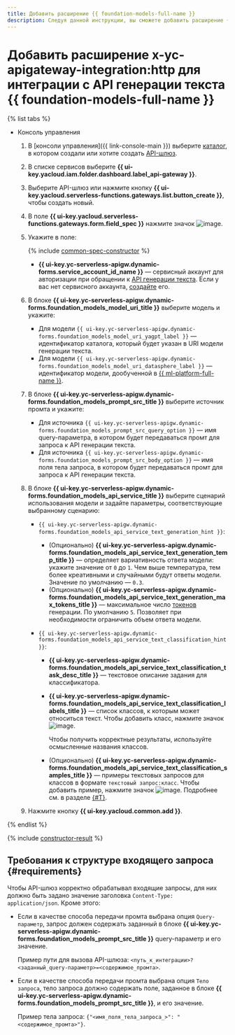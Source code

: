 ```yaml
---
title: Добавить расширение {{ foundation-models-full-name }}
description: Следуя данной инструкции, вы сможете добавить расширение {{ foundation-models-full-name }} с помощью конструктора спецификации.
---
```


# Добавить расширение x-yc-apigateway-integration:http для интеграции с API генерации текста {{ foundation-models-full-name }}

{% list tabs %}

- Консоль управления

    1. В [консоли управления]({{ link-console-main }}) выберите [каталог](../../../resource-manager/concepts/resources-hierarchy.md#folder), в котором создали или хотите создать [API-шлюз](../../concepts/index.md).
    1. В списке сервисов выберите **{{ ui-key.yacloud.iam.folder.dashboard.label_api-gateway }}**.
    1. Выберите API-шлюз или нажмите кнопку **{{ ui-key.yacloud.serverless-functions.gateways.list.button_create }}**, чтобы создать новый.
    1. В поле **{{ ui-key.yacloud.serverless-functions.gateways.form.field_spec }}** нажмите значок ![image](../../../_assets/api-gateway/spec-constructor/cloud-yagpt.svg).
    1. Укажите в поле:

        {% include [common-spec-constructor](../../../_includes/api-gateway/common-spec-constructor.md) %}

        * **{{ ui-key.yc-serverless-apigw.dynamic-forms.service_account_id_name }}** — сервисный аккаунт для авторизации при обращении к [API генерации текста](../../../ai-studio/concepts/generation/index.md). Если у вас нет сервисного аккаунта, [создайте](../../../iam/operations/sa/create.md) его.

    1. В блоке **{{ ui-key.yc-serverless-apigw.dynamic-forms.foundation_models_model_uri_title }}** выберите модель и укажите:

        * Для модели `{{ ui-key.yc-serverless-apigw.dynamic-forms.foundation_models_model_uri_yagpt_label }}` — идентификатор каталога, который будет указан в URI модели генерации текста.
        * Для модели `{{ ui-key.yc-serverless-apigw.dynamic-forms.foundation_models_model_uri_datasphere_label }}` — идентификатор модели, дообученной в [{{ ml-platform-full-name }}](../../../datasphere/index.yaml).

    1. В блоке **{{ ui-key.yc-serverless-apigw.dynamic-forms.foundation_models_prompt_src_title }}** выберите источник промта и укажите:

        * Для источника `{{ ui-key.yc-serverless-apigw.dynamic-forms.foundation_models_prompt_src_query_option }}` — имя query-параметра, в котором будет передаваться промт для запроса к API генерации текста.
        * Для источника `{{ ui-key.yc-serverless-apigw.dynamic-forms.foundation_models_prompt_src_body_option }}` — имя поля тела запроса, в котором будет передаваться промт для запроса к API генерации текста.
    1. В блоке **{{ ui-key.yc-serverless-apigw.dynamic-forms.foundation_models_api_service_title }}** выберите сценарий использования модели и задайте параметры, соответствующие выбранному сценарию:

        * `{{ ui-key.yc-serverless-apigw.dynamic-forms.foundation_models_api_service_text_generation_hint }}`:

            * (Опционально) **{{ ui-key.yc-serverless-apigw.dynamic-forms.foundation_models_api_service_text_generation_temp_title }}** — определяет вариативность ответа модели: укажите значение от `0` до `1`. Чем выше температура, тем более креативными и случайными будут ответы модели. Значение по умолчанию — `0.3`.
            * (Опционально) **{{ ui-key.yc-serverless-apigw.dynamic-forms.foundation_models_api_service_text_generation_max_tokens_title }}** — максимальное число [токенов](../../../ai-studio/concepts/generation/tokens.md) генерации. По умолчанию `5`. Позволяет при необходимости ограничить объем ответа модели.

        * `{{ ui-key.yc-serverless-apigw.dynamic-forms.foundation_models_api_service_text_classification_hint }}`:

            * **{{ ui-key.yc-serverless-apigw.dynamic-forms.foundation_models_api_service_text_classification_task_desc_title }}** — текстовое описание задания для классификатора.
            * **{{ ui-key.yc-serverless-apigw.dynamic-forms.foundation_models_api_service_text_classification_labels_title }}** — список классов, к которым может относиться текст. Чтобы добавить класс, нажмите значок ![image](../../../_assets/console-icons/plus.svg).

                Чтобы получить корректные результаты, используйте осмысленные названия классов.

            * (Опционально) **{{ ui-key.yc-serverless-apigw.dynamic-forms.foundation_models_api_service_text_classification_samples_title }}** — примеры текстовых запросов для классов в формате `текстовый запрос:класс`. Чтобы добавить пример, нажмите значок ![image](../../../_assets/console-icons/plus.svg). Подробнее см. в разделе [{#T}](../../../ai-studio/concepts/classifier/index.md#few-shot).

    1. Нажмите кнопку **{{ ui-key.yacloud.common.add }}**.

{% endlist %}

{% include [constructor-result](../../../_includes/api-gateway/constructor-result.md) %}


## Требования к структуре входящего запроса {#requirements}

Чтобы API-шлюз корректно обрабатывал входящие запросы, для них должно быть задано значение заголовка `Content-Type: application/json`. Кроме этого:
* Если в качестве способа передачи промта выбрана опция `Query-параметр`, запрос должен содержать заданный в блоке **{{ ui-key.yc-serverless-apigw.dynamic-forms.foundation_models_prompt_src_title }}** query-параметр и его значение.

    Пример пути для вызова API-шлюза: `<путь_к_интеграции>?<заданный_query-параметр>=<содержимое_промта>`.
* Если в качестве способа передачи промта выбрана опция `Тело запроса`, тело запроса должно содержать поле, заданное в блоке **{{ ui-key.yc-serverless-apigw.dynamic-forms.foundation_models_prompt_src_title }}**, и его значение.
            
    Пример тела запроса: `{"<имя_поля_тела_запроса_>": "<содержимое_промта>"}`.